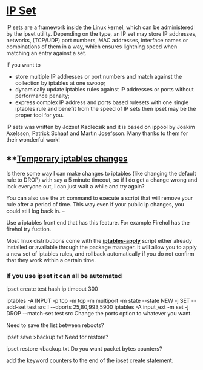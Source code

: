 # **[IP Set](https://ipset.netfilter.org/#:~:text=express%20complex%20IP%20address%20and,the%20speed%20of%20IP%20sets)**

IP sets are a framework inside the Linux kernel, which can be administered by the ipset utility. Depending on the type, an IP set may store IP addresses, networks, (TCP/UDP) port numbers, MAC addresses, interface names or combinations of them in a way, which ensures lightning speed when matching an entry against a set.

If you want to

- store multiple IP addresses or port numbers and match against the collection by iptables at one swoop;
- dynamically update iptables rules against IP addresses or ports without performance penalty;
- express complex IP address and ports based rulesets with one single iptables rule and benefit from the speed of IP sets
then ipset may be the proper tool for you.

IP sets was written by Jozsef Kadlecsik and it is based on ippool by Joakim Axelsson, Patrick Schaaf and Martin Josefsson.
Many thanks to them for their wonderful work!

## **[Temporary iptables changes](https://superuser.com/questions/701042/temporary-iptables-changes)

Is there some way I can make changes to iptables (like changing the default rule to DROP) with say a 5 minute timeout, so if I do get a change wrong and lock everyone out, I can just wait a while and try again?

You can also use the `at` command to execute a script that will remove your rule after a period of time. This way even if your public ip changes, you could still log back in. –

Use a iptables front end that has this feature. For example Firehol has the firehol try fuction.

Most linux distributions come with the **[iptables-apply](http://man.he.net/man8/iptables-apply)** script either already installed or available through the package manager. It will allow you to apply a new set of iptables rules, and rollback automatically if you do not confirm that they work within a certain time.

### If you use ipset it can all be automated

ipset create test hash:ip timeout 300

 iptables -A INPUT -p tcp -m tcp -m multiport -m state --state NEW -j SET --add-set test src ! --dports 25,80,993,5900
 iptables -A input_ext -m set -j DROP  --match-set test src
Change the ports option to whatever you want.

Need to save the list between reboots?

   ipset save >backup.txt
Need tor restore?

   ipset restore <backup.txt
Do you want packet bytes counters?

add the keyword counters to the end of the ipset create statement.
